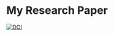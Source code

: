 # My Research Paper
[![DOI](https://zenodo.org/badge/DOI/10.5281/zenodo.14629174)](https://doi.org/10.5281/zenodo.xxxxxxx)
